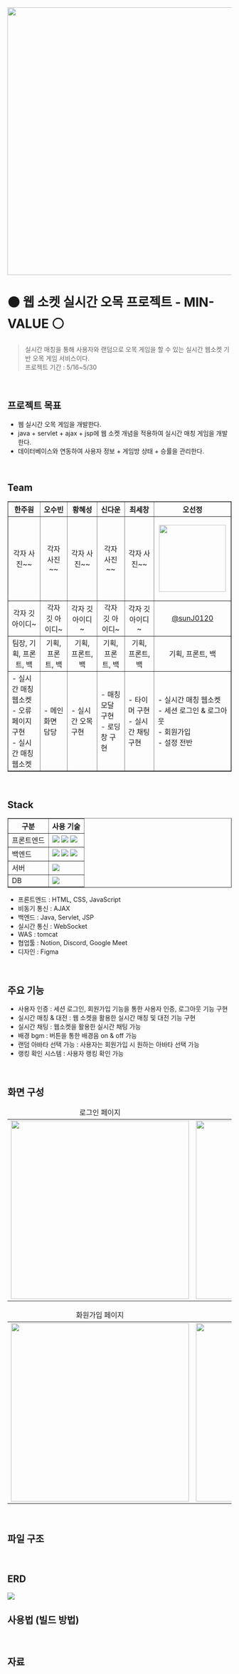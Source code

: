<div align="center">
  <img src="https://github.com/user-attachments/assets/4a92f64c-b061-46ca-a8d4-7676111729a2" width=600px>
</div>

<h1>⚫ 웹 소켓 실시간 오목 프로젝트 - MIN-VALUE ⚪</h1>

> 실시간 매칭을 통해 사용자와 랜덤으로 오목 게임을 할 수 있는 실시간 웹소켓 기반 오목 게임 서비스이다.  
> 프로젝트 기간 : 5/16~5/30
<br>
<h2>프로젝트 목표</h2>
<ul>
  <li>웹 실시간 오목 게임을 개발한다.</li>
  <li>java + servlet + ajax + jsp에 웹 소켓 개념을 적용하여 실시간 매칭 게임을 개발한다.</li>
  <li>데이터베이스와 연동하여 사용자 정보 + 게임방 상태 + 승률을 관리한다.</li>
</ul>
<br> 
<h2>Team</h2>
<tr>
<table border="1" cellpadding="10" cellspacing="0">
  <thead>
    <tr>
      <th>한주원</th>
      <th>오수빈</th>
      <th>황혜성</th>
      <th>신다운</th>
      <th>최세창</th>
      <th>오선정</th>
    </tr>
  </thead>
  <tbody>
    <tr>
    <td><p align="center">각자 사진~~</p></td>
     <td><p align="center">각자 사진~~</p></td>
     <td><p align="center">각자 사진~~</p></td>
     <td><p align="center">각자 사진~~</p></td>
     <td><p align="center">각자 사진~~</p></td>
     <td><p align="center"><img src="https://github.com/user-attachments/assets/c50bca8e-c6c9-488a-8b02-062663716f99" width=150px></p></td>
    </tr>
    <tr>
      <td align="center">각자 깃 아이디~</td>
      <td align="center">각자 깃 아이디~</td>
      <td align="center">각자 깃 아이디~</td>
      <td align="center">각자 깃 아이디~</td>
      <td align="center">각자 깃 아이디~</td>
      <td align="center"><a href="https://github.com/sunJ0120" target="_blank">@sunJ0120</a></td>
    </tr>
    <tr>
      <td align="center">팀장, 기획, 프론트, 백</td>
      <td align="center">기획, 프론트, 백</td>
      <td align="center">기획, 프론트, 백</td>
      <td align="center">기획, 프론트, 백</td>
      <td align="center">기획, 프론트, 백</td>
      <td align="center">기획, 프론트, 백</td>
    </tr>
    <tr>
      <td>
        <div>- 실시간 매칭 웹소켓</div>
        <div>- 오류 페이지 구현</div>
        <div>- 실시간 매칭 웹소켓</div>
      </td>
      <td>
        <div>- 메인화면 담당</div>
      </td>
      <td>
        <div>- 실시간 오목 구현</div>
      </td>
      <td>
        <div>- 매칭모달 구현</div>
        <div>- 로딩창 구현</div>
      </td>
      <td>
        <div>- 타이머 구현</div>
        <div>- 실시간 채팅 구현</div>
      </td>
      <td>
        <div>- 실시간 매칭 웹소켓</div>
        <div>- 세션 로그인 & 로그아웃</div>
        <div>- 회원가입</div>
        <div>- 설정 전반</div>
      </td>
    </tr>
  </tbody>
</table>
<br>
<h2>Stack</h2>
<table border="1" cellspacing="0" cellpadding="10">
  <thead>
    <tr>
      <th>구분</th>
      <th>사용 기술</th>
    </tr>
  </thead>
  <tbody>
    <tr>
      <td>프론트엔드</td>
      <td>
        <img src="https://img.shields.io/badge/HTML5-E34F26?style=for-the-badge&logo=html5&logoColor=white"/>
        <img src="https://img.shields.io/badge/CSS3-1572B6?style=for-the-badge&logo=css3&logoColor=white"/>
        <img src="https://img.shields.io/badge/JavaScript-F7DF1E?style=for-the-badge&logo=javascript&logoColor=black"/>
      </td>
    </tr>
    <tr>
      <td>백엔드</td>
      <td>
        <img src="https://img.shields.io/badge/JSP-007396?style=for-the-badge&logo=java&logoColor=white"/>
        <img src="https://img.shields.io/badge/Java-007396?style=for-the-badge&logo=openjdk&logoColor=white"/>
        <img src="https://img.shields.io/badge/Servlet-6DB33F?style=for-the-badge&logo=java&logoColor=white"/>
      </td>
    </tr>
    <tr>
      <td>서버</td>
      <td>
        <img src="https://img.shields.io/badge/Tomcat-F8DC75?style=for-the-badge&logo=apachetomcat&logoColor=black"/>
      </td>
    </tr>
    <tr>
      <td>DB</td>
      <td>
        <img src="https://img.shields.io/badge/MariaDB-003545?style=for-the-badge&logo=mariadb&logoColor=white"/>
      </td>
    </tr>
  </tbody>
</table>
<ul>
  <li>프론트엔드 : HTML, CSS, JavaScript</li>
  <li>비동기 통신 : AJAX</li>
  <li>백엔드 : Java, Servlet, JSP</li>
  <li>실시간 통신 : WebSocket</li>
  <li>WAS : tomcat</li>
  <li>협업툴 : Notion, Discord, Google Meet</li>
  <li>디자인 : Figma</li>
</ul>
<br>
<h2>주요 기능</h2>
<ul>
  <li>사용자 인증 : 세션 로그인, 회원가입 기능을 통한 사용자 인증, 로그아웃 기능 구현</li>
  <li>실시간 매칭 & 대전 : 웹 소켓을 활용한 실시간 매칭 및 대전 기능 구현</li>
  <li>실시간 채팅 : 웹소켓을 활용한 실시간 채팅 가능</li>
  <li>배경 bgm : 버튼을 통한 배경음 on & off 가능</li>
  <li>랜덤 아바타 선택 가능 : 사용자는 회원가입 시 원하는 아바타 선택 가능</li>
  <li>랭킹 확인 시스템 : 사용자 랭킹 확인 가능</li>
</ul>
<br>
<h2>화면 구성</h2>
<table>
  <thead>
    <tr>
      <td align="center">로그인 페이지</td>
      <td align="center">로그인 에러 모달</td>
    </tr>
  </thead>
  <tbody>
    <tr>
      <td>
        <img src="https://github.com/user-attachments/assets/fab951fb-0a48-4e42-9946-e04eb331b69c" width=400px>
      </td>
      <td>
        <img src="https://github.com/user-attachments/assets/a9fc1f69-03c8-47a6-8822-7058b2f218ae" width=400px>
      </td>
    </tr>
  </tbody>
  <table>
  <thead>
    <tr>
      <td align="center">화원가입 페이지</td>
      <td align="center">회원가입 중복체크</td>
    </tr>
  </thead>
  <tbody>
      <td>
        <img src="https://github.com/user-attachments/assets/6dad6773-1096-43ff-b9df-ad12f8403e40" width=400px>
      </td>
      <td>
        <img src="https://github.com/user-attachments/assets/919a845e-6eae-48a1-abca-58ffe2b912f3" width=400px>
      </td>
    </tr>
  </tbody>
</table>
<br>
<h2>파일 구조</h2>
<br>
<h2>ERD</h2>
<img src="https://github.com/user-attachments/assets/ff7f08aa-6001-4843-8be2-8358994905ee">
<br>
<h2>사용법 (빌드 방법)</h2>
<br>
<h2>자료</h2>

